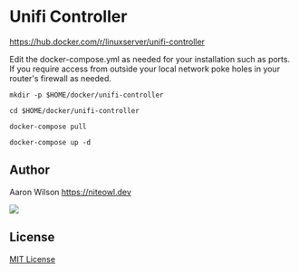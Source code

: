 # Unifi Controller
https://hub.docker.com/r/linuxserver/unifi-controller

Edit the docker-compose.yml as needed for your installation such as ports. If you require access from outside your local network poke holes in your router's firewall as needed.

```
mkdir -p $HOME/docker/unifi-controller
```
```
cd $HOME/docker/unifi-controller
```
```
docker-compose pull
```
```
docker-compose up -d
```



## Author

Aaron Wilson <https://niteowl.dev>

[![](https://cdn.buymeacoffee.com/buttons/default-blue.png)](https://www.buymeacoffee.com/slochewie)

## License

[MIT License](./LICENSE)